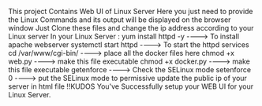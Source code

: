 This project Contains Web UI of Linux Server
Here you just need to provide the Linux Commands and its output will be displayed on the browser window 
Just Clone these files and change the ip address according to your Linux server
In your Linux Server :
yum install httpd -y   ----> To install apache webserver
systemctl start httpd  ----> To start the httpd services
cd /var/www/cgi-bin/   ----> place all the docker files here 
chmod +x web.py        ----> make this file executable
chmod +x docker.py     ----> make this file executable
getenforce             ----> Check the SELinux mode
setenforce 0           ----> put the SELinux mode to permissive
update the public ip of your server in html file
!!KUDOS  You've Successfully setup your WEB UI for your Linux Server.
